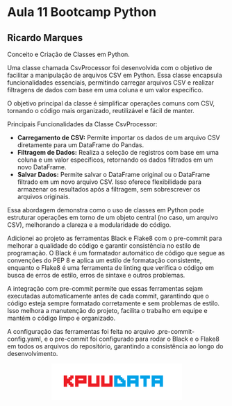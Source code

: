 # Aula 11 Bootcamp Python

## Ricardo Marques

Conceito e Criação de Classes em Python.

Uma classe chamada CsvProcessor foi desenvolvida com o objetivo de facilitar a manipulação de arquivos CSV em Python. Essa classe encapsula funcionalidades essenciais, permitindo carregar arquivos CSV e realizar filtragens de dados com base em uma coluna e um valor específico.

O objetivo principal da classe é simplificar operações comuns com CSV, tornando o código mais organizado, reutilizável e fácil de manter.

Principais Funcionalidades da Classe CsvProcessor:

- **Carregamento de CSV:** Permite importar os dados de um arquivo CSV diretamente para um DataFrame do Pandas.
- **Filtragem de Dados:** Realiza a seleção de registros com base em uma coluna e um valor específicos, retornando os dados filtrados em um novo DataFrame.
- **Salvar Dados:** Permite salvar o DataFrame original ou o DataFrame filtrado em um novo arquivo CSV. Isso oferece flexibilidade para armazenar os resultados após a filtragem, sem sobrescrever os arquivos originais.

Essa abordagem demonstra como o uso de classes em Python pode estruturar operações em torno de um objeto central (no caso, um arquivo CSV), melhorando a clareza e a modularidade do código.

Adicionei ao projeto as ferramentas Black e Flake8 com o pre-commit para melhorar a qualidade do código e garantir consistência no estilo de programação. O Black é um formatador automático de código que segue as convenções do PEP 8 e aplica um estilo de formatação consistente, enquanto o Flake8 é uma ferramenta de linting que verifica o código em busca de erros de estilo, erros de sintaxe e outros problemas.

A integração com pre-commit permite que essas ferramentas sejam executadas automaticamente antes de cada commit, garantindo que o código esteja sempre formatado corretamente e sem problemas de estilo. Isso melhora a manutenção do projeto, facilita o trabalho em equipe e mantém o código limpo e organizado.

A configuração das ferramentas foi feita no arquivo .pre-commit-config.yaml, e o pre-commit foi configurado para rodar o Black e o Flake8 em todos os arquivos do repositório, garantindo a consistência ao longo do desenvolvimento.




<p align="center">
    <img src="pic/KPUUDATA.png" alt="logo" width="300"/>
</p>